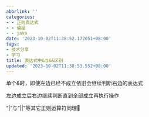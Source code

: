```yaml
---
abbrlink: ''
categories:
- - 正则表达式
- - 编程
- - java
date: '2023-10-02T11:38:52.172051+08:00'
tags:
- 技术分享
- 学习
title: 表达式中&与&&区别
updated: '2023-10-02T11:38:53.552+08:00'
---
```

单个&时，即使左边已经不成立依旧会继续判断右边的表达式

左边成立后右边继续判断直到全部成立再执行操作

“|”与“||”等其它正则运算符同理🙂
